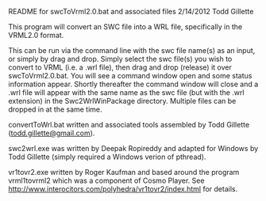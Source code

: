 README for swcToVrml2.0.bat and associated files
2/14/2012 Todd Gillette

This program will convert an SWC file into a WRL file, specifically in the
VRML2.0 format.

This can be run via the command line with the swc file name(s) as an input, or 
simply by drag and drop. Simply select the swc file(s) you wish to convert to 
VRML (i.e. a .wrl file), then drag and drop (release) it over 
swcToVrml2.0.bat. You will see a command window open and some status 
information appear. Shortly thereafter the command window will close and a .wrl 
file will appear with the same name as the swc file (but with the .wrl 
extension) in the Swc2WrlWinPackage directory. Multiple files can be dropped
in at the same time.

convertToWrl.bat written and associated tools assembled by Todd Gillette 
(todd.gillette@gmail.com).

swc2wrl.exe was written by Deepak Ropireddy and adapted for Windows by Todd
Gillette (simply required a Windows verion of pthread).

vr1tovr2.exe written by Roger Kaufman and based around the program 
vrml1tovrml2 which was a component of Cosmo Player.
See http://www.interocitors.com/polyhedra/vr1tovr2/index.html for details.